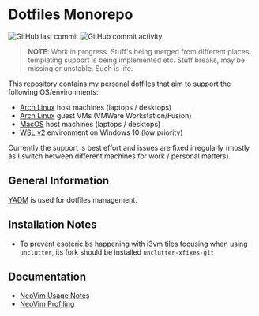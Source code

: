 Dotfiles Monorepo
=================
![GitHub last commit](https://img.shields.io/github/last-commit/ddnomad/dotfiles)
![GitHub commit activity](https://img.shields.io/github/commit-activity/w/ddnomad/dotfiles)

> **NOTE**: Work in progress. Stuff's being merged from different places, templating
> support is being implemented etc. Stuff breaks, may be missing or unstable. Such is
> life.

This repository contains my personal dotfiles that aim to support the following
OS/environments:

+ [Arch Linux](https://www.archlinux.org/) host machines (laptops / desktops)
+ [Arch Linux](https://www.archlinux.org/) guest VMs (VMWare Workstation/Fusion)
+ [MacOS](https://www.apple.com/macos) host machines (laptops / desktops)
+ [WSL v2](https://docs.microsoft.com/en-us/windows/wsl/install-win10) environment
  on Windows 10 (low priority)

Currently the support is best effort and issues are fixed irregularly (mostly
as I switch between different machines for work / personal matters).

## General Information
[YADM](https://github.com/TheLocehiliosan/yadm) is used for dotfiles management.

## Installation Notes
* To prevent esoteric bs happening with i3vm tiles focusing when using
`unclutter`, its fork should be installed `unclutter-xfixes-git`

## Documentation
* [NeoVim Usage Notes](./docs/neovim_usage_notes.md)
* [NeoVim Profiling](./docs/neovim_profiling.md)
